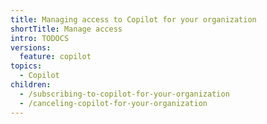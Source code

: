 ```yaml
---
title: Managing access to Copilot for your organization
shortTitle: Manage access
intro: TODOCS
versions:
  feature: copilot
topics:
  - Copilot
children:
  - /subscribing-to-copilot-for-your-organization
  - /canceling-copilot-for-your-organization
---
```

